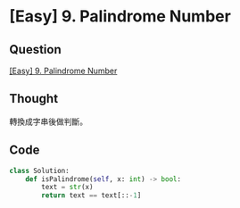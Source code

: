 # [Easy] 9. Palindrome Number

## Question

[[Easy] 9. Palindrome Number](https://leetcode.com/problems/palindrome-number/)

## Thought

轉換成字串後做判斷。

## Code

```python
class Solution:
    def isPalindrome(self, x: int) -> bool:
        text = str(x)
        return text == text[::-1]
```
